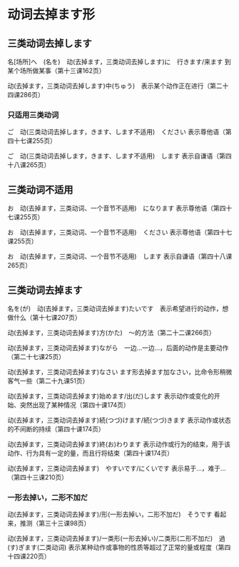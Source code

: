 # 动词去掉ます形

## 三类动词去掉します

名[场所]へ　(名を)　动(去掉ます，三类动词去掉します)に　行きます/来ます    到某个场所做某事（第十三课162页）

动(去掉ます，三类动词去掉します)中(ちゅう)　表示某个动作正在进行（第二十四课286页）

### 只适用三类动词

ご　动(三类动词去掉します，きます、します不适用)　ください   表示尊他语（第四十七课255页）

ご　动(三类动词去掉します，きます、します不适用)　します   表示自谦语（第四十八课265页）

## 三类动词不适用

お　动(去掉ます，三类动词、一个音节不适用)　になります   表示尊他语（第四十七课255页）

お　动(去掉ます，三类动词、一个音节不适用)　ください   表示尊他语（第四十七课255页）

お　动(去掉ます，三类动词、一个音节不适用)　します   表示自谦语（第四十八课265页）

## 三类动词去掉ます

名を(が)　动(去掉ます，三类动词去掉ます)たいです　表示希望进行的动作，想做什么（第十七课207页）

动(去掉ます，三类动词去掉ます)方(かた)　〜的方法（第二十二课266页）

动(去掉ます，三类动词去掉ます)ながら　一边…一边…，后面的动作是主要动作（第二十七课25页）

动(去掉ます，三类动词去掉ます)なさい    ます形去掉ます加なさい，比命令形稍微客气一些（第二十九课51页）

动(去掉ます，三类动词去掉ます)始めます/出(だ)します    表示动作或变化的开始、突然出现了某种情况（第四十课174页）

动(去掉ます，三类动词去掉ます)続(つづ)けます/続(つづ)きます    表示动作或状态的不间断的持续（第四十课174页）

动(去掉ます，三类动词去掉ます)終(お)わります    表示动作或行为的结束，用于该动作、行为具有一定的量，而且行将结束（第四十课174页）

动(去掉ます，三类动词去掉ます)　やすいです/にくいです    表示易于…，难于…（第四十三课210页）

### 一形去掉い，二形不加だ

动(去掉ます，三类动词去掉ます)/形(一形去掉い，二形不加だ)　そうです    看起来，推测（第三十三课98页）

动(去掉ます，三类动词去掉ます)/一类形(一形去掉い)/二类形(二形不加だ)　過(す)ぎます(二类动词)    表示某种动作或事物的性质等超过了正常的量或程度（第四十四课220页）


